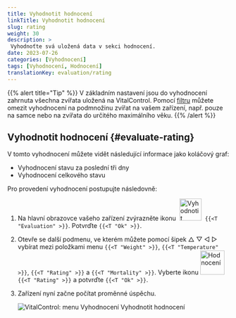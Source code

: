 ```yaml
---
title: Vyhodnotit hodnocení
linkTitle: Vyhodnotit hodnocení
slug: rating
weight: 30
description: >
 Vyhodnoťte svá uložená data v sekci hodnocení.
date: 2023-07-26
categories: [Vyhodnocení]
tags: [Vyhodnocení, Hodnocení]
translationKey: evaluation/rating
---
```

{{% alert title="Tip" %}}
V základním nastavení jsou do vyhodnocení zahrnuta všechna zvířata uložená na VitalControl. Pomocí [filtru](../../filter/) můžete omezit vyhodnocení na podmnožinu zvířat na vašem zařízení, např. pouze na samce nebo na zvířata do určitého maximálního věku.
{{% /alert %}}

## Vyhodnotit hodnocení {#evaluate-rating}

V tomto vyhodnocení můžete vidět následující informace jako koláčový graf:
- Vyhodnocení stavu za poslední tři dny
- Vyhodnocení celkového stavu

Pro provedení vyhodnocení postupujte následovně:

1. Na hlavní obrazovce vašeho zařízení zvýrazněte ikonu &nbsp;<img src="/icons/main/evaluation.svg" width="50" align="bottom" alt="Vyhodnotit" />&nbsp; `{{<T "Evaluation" >}}`. Potvrďte `{{<T "Ok" >}}`.

2. Otevře se další podmenu, ve kterém můžete pomocí šipek △ ▽ ◁ ▷ vybírat mezi položkami menu `{{<T "Weight" >}}`, `{{<T "Temperature" >}}`, `{{<T "Rating" >}}` a `{{<T "Mortality" >}}`. Vyberte ikonu <img src="/icons/evaluation/rating.svg" width="55" align="bottom" alt="Hodnocení" />&nbsp; `{{<T "Rating" >}}` a potvrďte `{{<T "Ok" >}}`.

3. Zařízení nyní začne počítat proměnné úspěchu.

   ![VitalControl: menu Vyhodnocení Vyhodnotit hodnocení](../images/rating.png "Vyhodnotit hodnocení")

